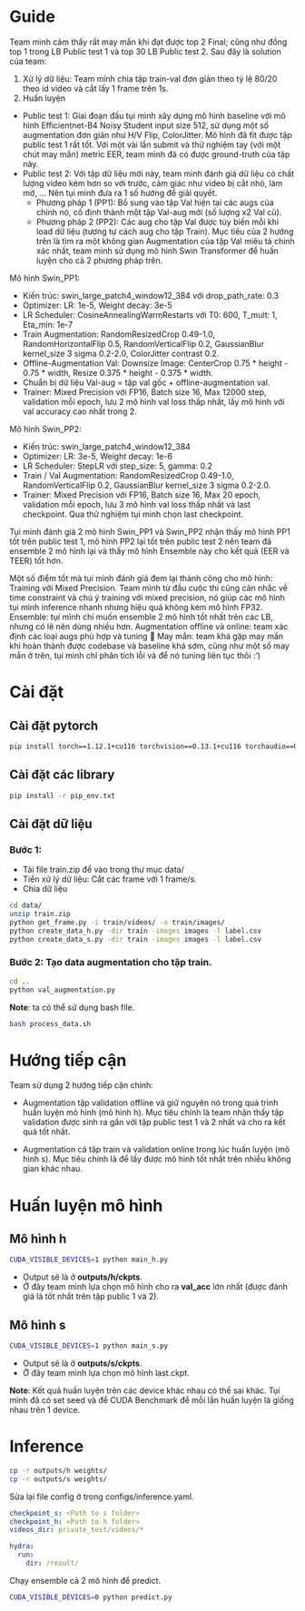 # Guide
Team mình cảm thấy rất may mắn khi đạt được top 2 Final; cũng như đồng top 1 trong LB Public test 1 và top 30 LB Public test 2. Sau đây là solution của team:

1. Xử lý dữ liệu: Team mình chia tập train-val đơn giản theo tỷ lệ 80/20 theo id video và cắt lấy 1 frame trên 1s.
2. Huấn luyện
- Public test 1: Giai đoạn đầu tụi mình xây dựng mô hình baseline với mô hình Efficientnet-B4 Noisy Student input size 512, sử dụng một số augmentation đơn giản như H/V Flip, ColorJitter. Mô hình đã fit được tập public test 1 rất tốt. Với một vài lần submit và thử nghiệm tay (với một chút may mắn) metric EER, team mình đã có được ground-truth của tập này.
- Public test 2: Với tập dữ liệu mới này, team mình đánh giá dữ liệu có chất lượng video kém hơn so với trước, cảm giác như video bị cắt nhỏ, làm mờ, … Nên tụi mình đưa ra 1 số hướng để giải quyết.
  - Phương pháp 1 (PP1): Bổ sung vào tập Val hiện tại các augs của chính nó, cố định thành một tập Val-aug mới (số lượng x2 Val cũ).
  - Phương pháp 2 (PP2): Các aug cho tập Val được tùy biến mỗi khi load dữ liệu (tương tự cách aug cho tập Train).
Mục tiêu của 2 hướng trên là tìm ra một không gian Augmentation của tập Val miêu tả chính xác nhất, team mình sử dụng mô hình Swin Transformer để huấn luyện cho cả 2 phương pháp trên.

Mô hình Swin_PP1:
  - Kiến trúc: swin_large_patch4_window12_384 với drop_path_rate: 0.3
  - Optimizer: LR: 1e-5, Weight decay: 3e-5
  - LR Scheduler: CosineAnnealingWarmRestarts với T0: 600, T_mult: 1, Eta_min: 1e-7
  - Train Augmentation: RandomResizedCrop 0.49-1.0, RandomHorizontalFlip 0.5, RandomVerticalFlip 0.2, GaussianBlur kernel_size 3 sigma 0.2-2.0, ColorJitter contrast 0.2.
  - Offline-Augmentation Val: Downsize Image: CenterCrop 0.75 * height - 0.75 * width, Resize 0.375 * height - 0.375 * width.
  - Chuẩn bị dữ liệu Val-aug = tập val gốc + offline-augmentation val.
  - Trainer: Mixed Precision với FP16, Batch size 16, Max 12000 step, validation mỗi epoch, lưu 2 mô hình val loss thấp nhất, lấy mô hình với val accuracy cao nhất trong 2.

Mô hình Swin_PP2:
  - Kiến trúc: swin_large_patch4_window12_384
  - Optimizer: LR: 3e-5, Weight decay: 1e-6
  - LR Scheduler: StepLR với step_size: 5, gamma: 0.2
  - Train / Val Augmentation: RandomResizedCrop 0.49-1.0, RandomVerticalFlip 0.2, GaussianBlur kernel_size 3 sigma 0.2-2.0.
  - Trainer: Mixed Precision với FP16, Batch size 16, Max 20 epoch, validation mỗi epoch, lưu 3 mô hình val loss thấp nhất và last checkpoint. Qua thử nghiệm tụi mình chọn last checkpoint.
  
Tụi mình đánh giá 2 mô hình Swin_PP1 và Swin_PP2 nhận thấy mô hình PP1 tốt trên public test 1, mô hình PP2 lại tốt trên public test 2 nên team đã ensemble 2 mô hình lại và thấy mô hình Ensemble này cho kết quả (EER và TEER) tốt hơn.

Một số điểm tốt mà tụi mình đánh giá đem lại thành công cho mô hình:
Training với Mixed Precision. Team mình từ đầu cuộc thi cũng cân nhắc về time constraint và chú ý training với mixed precision, nó giúp các mô hình tụi mình inference nhanh nhưng hiệu quả không kém mô hình FP32.
Ensemble: tụi mình chỉ muốn ensemble 2 mô hình tốt nhất trên các LB, nhưng có lẽ nên dùng nhiều hơn.
Augmentation offline và online: team xác định các loại augs phù hợp và tuning 🙂
May mắn: team khá gặp may mắn khi hoàn thành được codebase và baseline khá sớm, cũng như một số may mắn ở trên, tụi mình chỉ phân tích lỗi và để nó tuning liên tục thôi :’)


# Cài đặt

## Cài đặt pytorch
```bash
pip install torch==1.12.1+cu116 torchvision==0.13.1+cu116 torchaudio==0.12.1 --extra-index-url https://download.pytorch.org/whl/cu116
```

## Cài đặt các library

```bash
pip install -r pip_env.txt
```

## Cài đặt dữ liệu

### Bước 1:
- Tải file train.zip để vào trong thư mục data/
- Tiền xử lý dữ liệu: Cắt các frame với 1 frame/s.
- Chia dữ liệu

```bash
cd data/
unzip train.zip
python get_frame.py -i train/videos/ -o train/images/
python create_data_h.py -dir train -images images -l label.csv
python create_data_s.py -dir train -images images -l label.csv
```

### Bước 2: Tạo data augmentation cho tập train.

```bash
cd ..
python val_augmentation.py
```

**Note**: ta có thể sử dụng bash file. 
```bash
bash process_data.sh
```

# Hướng tiếp cận

Team sử dụng 2 hướng tiếp cận chính:

- Augmentation tập validation offline và giữ nguyên nó trong quá trình huấn luyện mô hình (mô hình h). Mục tiêu chính là team nhận thấy tập validation được sinh ra gần với tập public test 1 và 2 nhất và cho ra kết quả tốt nhất.

- Augmentation cả tập train và validation online trong lúc huấn luyện (mô hình s). Mục tiêu chính là để lấy được mô hình tốt nhất trên nhiều không gian khác nhau.

# Huấn luyện mô hình

## Mô hình h

```bash
CUDA_VISIBLE_DEVICES=1 python main_h.py
```

- Output sẽ là ở **outputs/h/ckpts**.
- Ở đây team mình lựa chọn mô hình cho ra **val_acc** lớn nhất (được đánh giá là tốt nhất trên tập public 1 và 2).

## Mô hình s

```bash
CUDA_VISIBLE_DEVICES=1 python main_s.py
```

- Output sẽ là ở **outputs/s/ckpts**.
- Ở đây team mình lựa chọn mô hình last.ckpt.

**Note**: Kết quả huấn luyện trên các device khác nhau có thể sai khác. Tụi mình đã có set seed và để CUDA Benchmark để mỗi lần huấn luyện là giống nhau trên 1 device.

# Inference

```bash
cp -r outputs/h weights/
cp -r outputs/s weights/
```

Sửa lại file config ở trong configs/inference.yaml.

```yaml
checkpoint_s: <Path to s folder>
checkpoint_h: <Path to h folder>
videos_dir: private_test/videos/*

hydra:
  run:
    dir: /result/
```

Chạy ensemble  cả 2 mô hình để predict.

```bash
CUDA_VISIBLE_DEVICES=0 python predict.py
```
